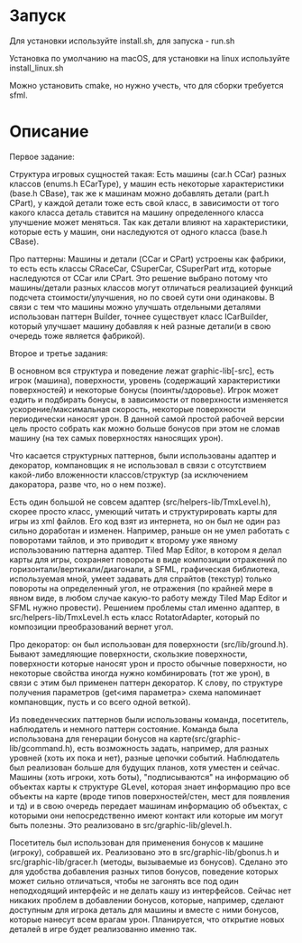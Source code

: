 # Запуск

Для установки используйте install.sh, для запуска - run.sh

Установка по умолчанию на macOS, для установки на linux используйте install_linux.sh

Можно установить cmake, но нужно учесть, что для сборки требуется sfml.

# Описание

Первое задание:

Структура игровых сущностей такая:
Есть машины (car.h CCar) разных классов (enums.h ECarType), у машин есть некоторые характеристики (base.h CBase),
так же к машинам можно добавлять детали (part.h CPart), у каждой детали тоже есть свой класс, в зависимости от того
какого класса деталь ставится на машину определенного класса улучшение может меняться. Так как детали влияют на
характеристики, которые есть у машин, они наследуются от одного класса (base.h CBase).

Про паттерны:
Машины и детали (CCar и CPart) устроены как фабрики, то есть есть классы CRaceCar, CSuperCar, CSuperPart итд, которые
наследуются от CCar или CPart. Это решение выбрано потому что машины/детали разных классов могут отличаться
реализацией функций подсчета стоимости/улучшения, но по своей сути они одинаковы.
В связи с тем что машины можно улучшать отдельными деталями использован паттерн Builder, точнее существует класс
ICarBuilder, который улучшает машину добавляя к ней разные детали(и в свою очередь тоже является фабрикой).

Второе и третье задания:

В основном вся структура и поведение лежат graphic-lib[-src], есть игрок (машина), поверхности, уровень (содержащий
характеристики поверхностей) и некоторые бонусы (поинты/здоровье).
Игрок может ездить и подбирать бонусы, в зависимости от поверхности изменяется ускорение/максимальная скорость,
некоторые поверхности периодически наносят урон. В данной самой простой рабочей версии цель просто собрать как можно больше
бонусов при этом не сломав машину (на тех самых поверхностях наносящих урон).

Что касается структурных паттернов, были использованы адаптер и декоратор, компановщик я не использовал в связи с
отсутствием какой-либо вложенности классов/структур (за исключением дакоратора, разве что, но о нем позже).

Есть один большой не совсем адаптер (src/helpers-lib/TmxLevel.h), скорее просто класс, умеющий читать и структурировать
карты для игры из xml файлов.
Его код взят из интернета, но он был не один раз сильно доработан и изменен. Например, раньше он не умел работать с
поворотами тайлов, и это приводит к второму уже явному использованию паттерна адаптер. Tiled Map Editor, в котором я
делал карты для игры, сохраняет повороты в виде композиции отражений по горизонтали/вертикали/диагонали, а
SFML, графическая библиотека, используемая мной, умеет задавать для спрайтов (текстур) только повороты на определенный
угол, не отражения (по крайней мере в явном виде, в любом случае какую-то работу между Tiled Map Editor и SFML нужно
провести). Решением проблемы стал именно адаптер, в src/helpers-lib/TmxLevel.h есть класс RotatorAdapter, который
по композиции преобразований вернет угол.

Про декоратор: он был использован для поверхности (src/lib/ground.h). Бывают замедляющие поверхности, скользкие поверхности,
поверхности которые наносят урон и просто обычные поверхности, но некоторые свойства иногда нужно комбинировать (тот же урон),
в связи с этим был применен паттерн декоратор. К слову, по структуре получения параметров (get<имя параметра> схема напоминает
компановщик, пусть и со всего одной веткой).

Из поведенческих паттернов были использованы команда, посетитель, наблюдатель и немного паттерн состояние.
Команда была использована для генерации бонусов на карте(src/graphic-lib/gcommand.h), есть возможность задать, например, для разных уровней (хоть их
пока и нет), разные цепочки событий.
Наблюдатель был реализован больше для будущих планов, хотя уместен и сейчас. Машины (хоть игроки, хоть боты),
"подписываются" на информацию об объектах карты к структуре GLevel, которая знает информацию про все объекты на карте
 (вроде типов поверхностей/стен, мест для появления и тд) и в свою очередь передает машинам информацию об объектах,
 с которыми они непосредственно имеют контакт или которые им могут быть полезны. Это реализовано в src/graphic-lib/glevel.h.

 Посетитель был использован для применения бонусов к машине (игроку), собравшей их. Реализовано это в src/graphic-lib/gbonus.h
 и src/graphic-lib/gracer.h (методы, вызываемые из бонусов). Сделано это для удобства добавления разных типов бонусов,
 поведение которых может сильно отличаться, чтобы не загонять все под один неподходящий интерфейс и не делать кашу из
 интерфейсов. Сейчас нет никаких проблем в добавлении бонусов, которые, например, сделают доступным для игрока деталь для машины
 и вместе с ними бонусов, которые нанесут всем врагам урон. Планируется, что открытие новых деталей в игре будет
 реализованно именно так.
